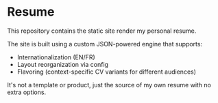 # Resume

This repository contains the static site render my personal resume.

The site is built using a custom JSON-powered engine that supports:

- Internationalization (EN/FR)
- Layout reorganization via config
- Flavoring (context-specific CV variants for different audiences)

It's not a template or product, just the source of my own resume with no extra options.
